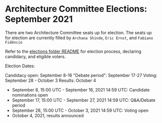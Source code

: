 # Architecture Committee Elections: September 2021

There are two Architecture Committee seats up for election. The seats up for
election are currently filled by `Archana Shinde`, `Eric Ernst`, and `Fabiano Fidêncio`

Refer to the [elections folder README](https://github.com/kata-containers/community/tree/master/elections) for election process, declaring candidacy, and eligible voters.

Election Dates:

Candidacy open: September 8-16
"Debate period": September 17-27
Voting: September 28 - October 3
Results: October 4

* September 8, 15:00 UTC - September 16, 2021 14:59 UTC: Candidate nominations open
* September 17, 15:00 UTC - September 27, 2021 14:59 UTC: Q&A/Debate period
* September 28, 15:00 UTC - October 3, 2021 14:59 UTC: Voting open
* October 4, 2021, results announced
